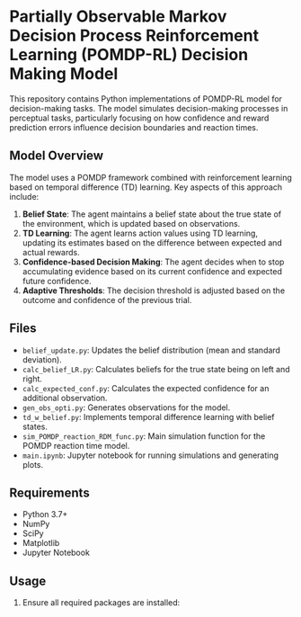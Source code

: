 # Partially Observable Markov Decision Process Reinforcement Learning (POMDP-RL) Decision Making Model

This repository contains Python implementations of POMDP-RL model for decision-making tasks. The model simulates decision-making processes in perceptual tasks, particularly focusing on how confidence and reward prediction errors influence decision boundaries and reaction times.

## Model Overview

The model uses a POMDP framework combined with reinforcement learning based on temporal difference (TD) learning. Key aspects of this approach include:

1. **Belief State**: The agent maintains a belief state about the true state of the environment, which is updated based on observations.
2. **TD Learning**: The agent learns action values using TD learning, updating its estimates based on the difference between expected and actual rewards.
3. **Confidence-based Decision Making**: The agent decides when to stop accumulating evidence based on its current confidence and expected future confidence.
4. **Adaptive Thresholds**: The decision threshold is adjusted based on the outcome and confidence of the previous trial.

## Files

- `belief_update.py`: Updates the belief distribution (mean and standard deviation).
- `calc_belief_LR.py`: Calculates beliefs for the true state being on left and right.
- `calc_expected_conf.py`: Calculates the expected confidence for an additional observation.
- `gen_obs_opti.py`: Generates observations for the model.
- `td_w_belief.py`: Implements temporal difference learning with belief states.
- `sim_POMDP_reaction_RDM_func.py`: Main simulation function for the POMDP reaction time model.
- `main.ipynb`: Jupyter notebook for running simulations and generating plots.

## Requirements

- Python 3.7+
- NumPy
- SciPy
- Matplotlib
- Jupyter Notebook

## Usage

1. Ensure all required packages are installed:


